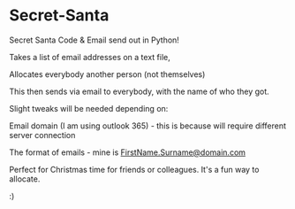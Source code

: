 # Secret-Santa
Secret Santa Code &amp; Email send out in Python!

Takes a list of email addresses on a text file, 

Allocates everybody another person (not themselves)

This then sends via email to everybody, with the name of who they got.


Slight tweaks will be needed depending on:

Email domain (I am using outlook 365) - this is because will require different server connection

The format of emails - mine is FirstName.Surname@domain.com

Perfect for Christmas time for friends or colleagues. It's a fun way to allocate.

:)
